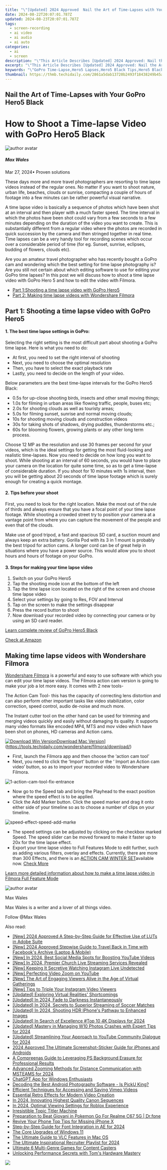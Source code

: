 ```yaml
---
title: "\"[Updated] 2024 Approved  Nail the Art of Time-Lapses with Your GoPro Hero5 Black\""
date: 2024-08-22T20:07:01.787Z
updated: 2024-08-23T20:07:01.787Z
tags: 
  - screen-recording
  - ai video
  - ai audio
  - ai auto
categories: 
  - ai
  - screen
description: "\"This Article Describes [Updated] 2024 Approved: Nail the Art of Time-Lapses with Your GoPro Hero5 Black\""
excerpt: "\"This Article Describes [Updated] 2024 Approved: Nail the Art of Time-Lapses with Your GoPro Hero5 Black\""
keywords: "\"GoPro Time-Lapse,Hero5 Lapses,Hero5 Black Tips,Hero5 Black Video,Time-Lapse Photography,Black GoPro for Videos,Create Art with Hero5\""
thumbnail: https://thmb.techidaily.com/2861a5dab13720b2493f18438249b45a68a3216a33822b3eddfa44a23282ff28.jpg
---
```


## Nail the Art of Time-Lapses with Your GoPro Hero5 Black

# How to Shoot a Time-lapse Video with GoPro Hero5 Black

![author avatar](https://images.wondershare.com/filmora/article-images/max-wales-author.jpg)

##### Max Wales

 Mar 27, 2024• Proven solutions

These days more and more travel photographers are resorting to time lapse videos instead of the regular ones. No matter if you want to shoot nature, urban life, beaches, clouds or sunrise, compacting a couple of hours of footage into a few minutes can be rather powerful visual narrative.

A time lapse video is basically a sequence of photos which have been shot at an interval and then player with a much faster speed. The time interval in which the photos have been shot could vary from a few seconds to a few minutes depending on the duration of the video you want to create. This is substantially different from a regular video where the photos are recorded in quick succession by the camera and then stringed together in real time. Time lapses can be a very handy tool for recording scenes which occur over a considerable period of time (for eg. Sunset, sunrise, eclipses, budding of flowers, clouds etc).

Are you an amateur travel photographer who has recently bought a GoPro cam and wondering which the best setting for time lapse photography is? Are you still not certain about which editing software to use for editing your GoPro time lapses? In this post we will discuss how to shoot a time lapse video with GoPro Hero 5 and how to edit the video with Filmora.

* [Part 1:Shooting a time lapse video with GoPro Hero5](#part1)
* [Part 2: Making time lapse videos with Wondershare Filmora](#part2)

## Part 1: Shooting a time lapse video with GoPro Hero5

#### **1. The best time lapse settings in GoPro:**

Selecting the right setting is the most difficult part about shooting a GoPro time lapse. Here is what you need to do:

* At first, you need to set the right interval of shooting
* Next, you need to choose the optimal resolution
* Then, you have to select the exact playback rate
* Lastly, you need to decide on the length of your video.

Below parameters are the best time-lapse intervals for the GoPro Hero5 Black:

* 0.5s for up-close shooting birds, insects and other small moving things;
* 1.0s for filming in urban areas like flowing traffic, people, buses etc;
* 2.0s for shooting clouds as well as touristy areas;
* 5.0s for filming sunset, sunrise and normal moving clouds;
* 10s for shooting moving clouds and construction videos
* 30s for taking shots of shadows, drying puddles, thunderstorms etc.;
* 60s for blooming flowers, growing plants or any other long term process.

Choose 12 MP as the resolution and use 30 frames per second for your videos, which is the ideal settings for getting the most fluid-looking and realistic time-lapses. Now you need to decide on how long you want to shoot. While shooting at an interval of 60 seconds, you would have to place your camera on the location for quite some time, so as to get a time-lapse of considerable duration. If you shoot for 10 minutes with 1s interval, then you will be getting about 20 seconds of time lapse footage which is surely enough for creating a quick montage.

#### **2. Tips before your shoot**

First, you need to look for the right location. Make the most out of the rule of thirds and always ensure that you have a focal point of your time lapse footage. While shooting a crowded street try to position your camera at a vantage point from where you can capture the movement of the people and even that of the clouds.

Make use of good tripod, a fast and spacious SD card, a suction mount and always keep an extra battery. Gorilla Pod with its 3 in 1 mount is probably the best tripod for action cams. A longer cord can be of great help in situations where you have a power source. This would allow you to shoot hours and hours of footage on your GoPro.

#### **3. Steps for making your time lapse video**

1. Switch on your GoPro Hero5
2. Tap the shooting mode icon at the bottom of the left
3. Tap the time lapse icon located on the right of the screen and choose time lapse video
4. Select your settings by going to Res, FOV and Interval
5. Tap on the screen to make the settings disappear
6. Press the record button to shoot
7. Now download your recorded video by connecting your camera or by using an SD card reader.

[Learn complete review of GoPro Hero5 Black](https://tools.techidaily.com/wondershare/filmora/download/)

[Check at Amazon](https://www.amazon.com/gp/product/B01M14ATO0/ref=as%5Fli%5Ftl?ie=UTF8&tag=vs-flora-20&camp=1789&creative=9325&linkCode=as2&creativeASIN=B01M14ATO0&linkId=5ce54ea937ecffa6b1b8056b6922abaa)

## Making time lapse videos with Wondershare Filmora

[Wondershare Filmora](https://tools.techidaily.com/wondershare/filmora/download/) is a powerful and easy to use software with which you can edit your time lapse videos. The Filmora action cam version is going to make your job a lot more easy. It comes with 2 new tools-

The Action Cam Tool- this has the capacity of correcting lens distortion and can also perform other important tasks like video stabilization, color correction, speed control, audio de-noise and much more.

The Instant cutter tool on the other hand can be used for trimming and merging videos quickly and easily without damaging its quality. It supports many video formats like  encoded MP4, MTS and mov video which have been shot on phones, HD cameras and Action cams.

[![Download Win Version](https://images.wondershare.com/filmora/guide/download-btn-win.jpg)](https://tools.techidaily.com/wondershare/filmora/download/)[Download Mac Version](https://images.wondershare.com/filmora/guide/download-btn-mac.jpg)](https://tools.techidaily.com/wondershare/filmora/download/)

* First, launch the Filmora app and then choose the ‘action cam tool’
* Next, you need to click the ‘Import’ button or the ‘ Import an Action cam video’ button, so as to import your recorded video to Wondershare Filmora.

![1-action-cam-tool-fix-entrance](https://images.wondershare.com/filmora/article-images/filmora-splash-screen-0321.jpg)

* Now go to the Speed tab and bring the Playhead to the exact position where the speed effect is to be applied.
* Click the Add Marker button. Click the speed marker and drag it onto either side of your timeline so as to choose a number of clips on your timeline.

![speed-effect-speed-add-marke](https://images.wondershare.com/filmora/article-images/speed-effect-speed-add-marker.png)

* The speed settings can be adjusted by clicking on the checkbox marked Speed. The speed slider can be moved forward to make it faster up to 20x for the time lapse effect.
* Export your time lapse video to Full Features Mode to edit further, such as adding various filters, overlay and effects. Currently, there are more than 300 Effects, and there is an [ACTION CAM WINTER SET](https://www.filmstocks.com/effects-store-upgrade.html)available now. [Check More](https://www.filmstocks.com/effects-store-upgrade.html)

[Learn more detailed information about how to make a time lapse video in Filmora Full Feature Mode](https://tools.techidaily.com/wondershare/filmora/download/)

![author avatar](https://images.wondershare.com/filmora/article-images/max-wales-author.jpg)

Max Wales

Max Wales is a writer and a lover of all things video.

Follow @Max Wales


<ins class="adsbygoogle"
     style="display:block"
     data-ad-format="autorelaxed"
     data-ad-client="ca-pub-7571918770474297"
     data-ad-slot="1223367746"></ins>



<ins class="adsbygoogle"
     style="display:block"
     data-ad-client="ca-pub-7571918770474297"
     data-ad-slot="8358498916"
     data-ad-format="auto"
     data-full-width-responsive="true"></ins>


<span class="atpl-alsoreadstyle">Also read:</span>
<div><ul>
<li><a href="https://article-helps.techidaily.com/new-2024-approved-a-step-by-step-guide-for-effective-use-of-luts-in-adobe-suite/"><u>[New] 2024 Approved  A Step-by-Step Guide for Effective Use of LUTs in Adobe Suite</u></a></li>
<li><a href="https://facebook-video-content.techidaily.com/new-2024-approved-stepwise-guide-to-travel-back-in-time-with-facebooks-archive-laptop-and-mobile/"><u>[New] 2024 Approved  Stepwise Guide to Travel Back in Time with Facebook's Archive (Laptop & Mobile)</u></a></li>
<li><a href="https://article-helps.techidaily.com/new-in-2024-best-social-media-spots-for-boosting-youtube-videos/"><u>[New] In 2024, Best Social Media Spots for Boosting YouTube Videos</u></a></li>
<li><a href="https://article-helps.techidaily.com/new-in-2024-premier-church-live-streaming-services-revealed/"><u>[New] In 2024, Premier Church Live Streaming Services Revealed</u></a></li>
<li><a href="https://article-helps.techidaily.com/new-keeping-it-secretive-watching-instagram-live-undetected/"><u>[New] Keeping It Secretive  Watching Instagram Live Undetected</u></a></li>
<li><a href="https://some-guidance.techidaily.com/new-perfecting-video-zoom-on-youtube/"><u>[New] Perfecting Video Zoom on YouTube</u></a></li>
<li><a href="https://article-helps.techidaily.com/new-the-art-of-engaging-viewers-alive-in-the-age-of-virtual-gatherings/"><u>[New] The Art of Engaging Viewers  Alive in the Age of Virtual Gatherings</u></a></li>
<li><a href="https://instagram-video-files.techidaily.com/new-tips-to-triple-your-instagram-video-viewers/"><u>[New] Tips to Triple Your Instagram Video Viewers</u></a></li>
<li><a href="https://article-helps.techidaily.com/updated-exploring-virtual-realities-shortcomings/"><u>[Updated] Exploring Virtual Realities' Shortcomings</u></a></li>
<li><a href="https://article-helps.techidaily.com/updated-in-2024-fade-to-darkness-instantaneously/"><u>[Updated] In 2024, Fade to Darkness Instantaneously</u></a></li>
<li><a href="https://article-helps.techidaily.com/updated-in-2024-secrets-to-superior-streaming-of-soccer-matches/"><u>[Updated] In 2024, Secrets to Superior Streaming of Soccer Matches</u></a></li>
<li><a href="https://article-helps.techidaily.com/updated-in-2024-shooting-hdr-iphones-pathway-to-enhanced-images/"><u>[Updated] In 2024, Shooting HDR  IPhone's Pathway to Enhanced Images</u></a></li>
<li><a href="https://article-helps.techidaily.com/updated-in-search-of-excellence-top-10-4k-displays-for-2024/"><u>[Updated] In Search of Excellence  #Top 10 4K Displays for 2024</u></a></li>
<li><a href="https://article-helps.techidaily.com/updated-mastery-in-managing-w10-photos-crashes-with-expert-tips-for-2024/"><u>[Updated] Mastery in Managing W10 Photos Crashes with Expert Tips for 2024</u></a></li>
<li><a href="https://article-helps.techidaily.com/updated-streamlining-your-approach-to-youtube-community-dialogue-for-2024/"><u>[Updated] Streamlining Your Approach to YouTube Community Dialogue for 2024</u></a></li>
<li><a href="https://article-helps.techidaily.com/2024-approved-the-ultimate-screenshot-sticker-guide-for-iphones-and-androids/"><u>2024 Approved  The Ultimate Screenshot-Sticker Guide for iPhones and Androids</u></a></li>
<li><a href="https://article-helps.techidaily.com/a-compreenas-guide-to-leveraging-ps-background-erasure-for-professional-results/"><u>A Compreenas Guide to Leveraging PS Background Erasure for Professional Results</u></a></li>
<li><a href="https://article-helps.techidaily.com/advanced-zooming-methods-for-distance-communication-with-msteams-for-2024/"><u>Advanced Zooming Methods for Distance Communication with MSTEAMS for 2024</u></a></li>
<li><a href="https://tech-hub.techidaily.com/chatgpt-app-for-windows-enthusiasts/"><u>ChatGPT App for Windows Enthusiasts</u></a></li>
<li><a href="https://article-helps.techidaily.com/decoding-the-best-android-photography-software-is-picku-king/"><u>Decoding the Best Android Photography Software - Is PickU King?</u></a></li>
<li><a href="https://vimeo-videos.techidaily.com/efficient-techniques-for-accessing-and-saving-vimeo-videos/"><u>Efficient Techniques for Accessing and Saving Vimeo Videos</u></a></li>
<li><a href="https://extra-resources.techidaily.com/essential-retro-effects-for-modern-video-creation/"><u>Essential Retro Effects for Modern Video Creation</u></a></li>
<li><a href="https://article-helps.techidaily.com/in-2024-innovating-highest-quality-canon-sequences/"><u>In 2024, Innovating Highest Quality Canon Sequences</u></a></li>
<li><a href="https://extra-skills.techidaily.com/in-2024-optimal-viewing-settings-for-roblox-experience/"><u>In 2024, Optimal Viewing Settings for Roblox Experience</u></a></li>
<li><a href="https://article-helps.techidaily.com/irresistible-topic-titler-machine/"><u>Irresistible Topic Titler Machine</u></a></li>
<li><a href="https://pokemon-go-android.techidaily.com/preparation-to-beat-giovani-in-pokemon-go-for-realme-c67-5g-drfone-by-drfone-virtual-android/"><u>Preparation to Beat Giovani in Pokemon Go For Realme C67 5G | Dr.fone</u></a></li>
<li><a href="https://extra-lessons.techidaily.com/revive-your-phone-top-tips-for-missing-iphone-x/"><u>Revive Your Phone  Top Tips for Missing iPhone X</u></a></li>
<li><a href="https://article-helps.techidaily.com/step-by-step-guide-for-font-integration-in-ae-for-2024/"><u>Step-by-Step Guide for Font Integration in AE for 2024</u></a></li>
<li><a href="https://article-helps.techidaily.com/the-core-upgrades-of-windows-11/"><u>The Core Upgrades of Windows 11</u></a></li>
<li><a href="https://article-helps.techidaily.com/the-ultimate-guide-to-vlc-features-in-mac-os/"><u>The Ultimate Guide to VLC Features in Mac OS</u></a></li>
<li><a href="https://facebook-video-footage.techidaily.com/the-ultimate-inspirational-recruiter-playlist-for-2024/"><u>The Ultimate Inspirational Recruiter Playlist for 2024</u></a></li>
<li><a href="https://games-able.techidaily.com/ultimate-6-multi-genre-games-for-content-casters/"><u>Ultimate 6 Multi-Genre Games for Content Casters</u></a></li>
<li><a href="https://hardware-tips.techidaily.com/unlocking-performance-secrets-with-toms-hardware-mastery/"><u>Unlocking Performance Secrets with Tom's Hardware Mastery</u></a></li>
</ul></div>

<!-- affiliate ads begin -->
<a href="https://secure.2checkout.com/order/checkout.php?PRODS=4728277&QTY=1&AFFILIATE=108875&CART=1"><img src="https://secure.avangate.com/images/merchant/f7f07e7dab09533bc71247a5b29a7373/products/1_iDeviceMessageBox.png" border="0"></a>
<!-- affiliate ads end -->